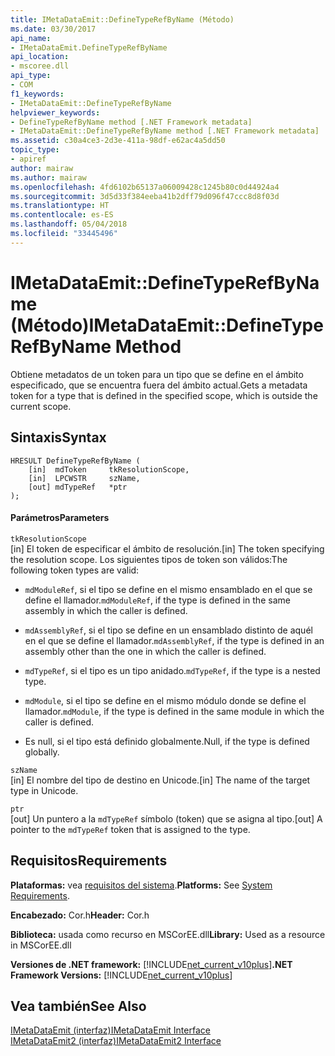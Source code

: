 ```yaml
---
title: IMetaDataEmit::DefineTypeRefByName (Método)
ms.date: 03/30/2017
api_name:
- IMetaDataEmit.DefineTypeRefByName
api_location:
- mscoree.dll
api_type:
- COM
f1_keywords:
- IMetaDataEmit::DefineTypeRefByName
helpviewer_keywords:
- DefineTypeRefByName method [.NET Framework metadata]
- IMetaDataEmit::DefineTypeRefByName method [.NET Framework metadata]
ms.assetid: c30a4ce3-2d3e-411a-98df-e62ac4a5dd50
topic_type:
- apiref
author: mairaw
ms.author: mairaw
ms.openlocfilehash: 4fd6102b65137a06009428c1245b80c0d44924a4
ms.sourcegitcommit: 3d5d33f384eeba41b2dff79d096f47ccc8d8f03d
ms.translationtype: HT
ms.contentlocale: es-ES
ms.lasthandoff: 05/04/2018
ms.locfileid: "33445496"
---
```

# <a name="imetadataemitdefinetyperefbyname-method"></a><span data-ttu-id="10682-102">IMetaDataEmit::DefineTypeRefByName (Método)</span><span class="sxs-lookup"><span data-stu-id="10682-102">IMetaDataEmit::DefineTypeRefByName Method</span></span>
<span data-ttu-id="10682-103">Obtiene metadatos de un token para un tipo que se define en el ámbito especificado, que se encuentra fuera del ámbito actual.</span><span class="sxs-lookup"><span data-stu-id="10682-103">Gets a metadata token for a type that is defined in the specified scope, which is outside the current scope.</span></span>  
  
## <a name="syntax"></a><span data-ttu-id="10682-104">Sintaxis</span><span class="sxs-lookup"><span data-stu-id="10682-104">Syntax</span></span>  
  
```  
HRESULT DefineTypeRefByName (   
    [in]  mdToken     tkResolutionScope,   
    [in]  LPCWSTR     szName,   
    [out] mdTypeRef   *ptr   
);  
```  
  
#### <a name="parameters"></a><span data-ttu-id="10682-105">Parámetros</span><span class="sxs-lookup"><span data-stu-id="10682-105">Parameters</span></span>  
 `tkResolutionScope`  
 <span data-ttu-id="10682-106">[in] El token de especificar el ámbito de resolución.</span><span class="sxs-lookup"><span data-stu-id="10682-106">[in] The token specifying the resolution scope.</span></span> <span data-ttu-id="10682-107">Los siguientes tipos de token son válidos:</span><span class="sxs-lookup"><span data-stu-id="10682-107">The following token types are valid:</span></span>  
  
-   <span data-ttu-id="10682-108">`mdModuleRef`, si el tipo se define en el mismo ensamblado en el que se define el llamador.</span><span class="sxs-lookup"><span data-stu-id="10682-108">`mdModuleRef`, if the type is defined in the same assembly in which the caller is defined.</span></span>  
  
-   <span data-ttu-id="10682-109">`mdAssemblyRef`, si el tipo se define en un ensamblado distinto de aquél en el que se define el llamador.</span><span class="sxs-lookup"><span data-stu-id="10682-109">`mdAssemblyRef`, if the type is defined in an assembly other than the one in which the caller is defined.</span></span>  
  
-   <span data-ttu-id="10682-110">`mdTypeRef`, si el tipo es un tipo anidado.</span><span class="sxs-lookup"><span data-stu-id="10682-110">`mdTypeRef`, if the type is a nested type.</span></span>  
  
-   <span data-ttu-id="10682-111">`mdModule`, si el tipo se define en el mismo módulo donde se define el llamador.</span><span class="sxs-lookup"><span data-stu-id="10682-111">`mdModule`, if the type is defined in the same module in which the caller is defined.</span></span>  
  
-   <span data-ttu-id="10682-112">Es null, si el tipo está definido globalmente.</span><span class="sxs-lookup"><span data-stu-id="10682-112">Null, if the type is defined globally.</span></span>  
  
 `szName`  
 <span data-ttu-id="10682-113">[in] El nombre del tipo de destino en Unicode.</span><span class="sxs-lookup"><span data-stu-id="10682-113">[in] The name of the target type in Unicode.</span></span>  
  
 `ptr`  
 <span data-ttu-id="10682-114">[out] Un puntero a la `mdTypeRef` símbolo (token) que se asigna al tipo.</span><span class="sxs-lookup"><span data-stu-id="10682-114">[out] A pointer to the `mdTypeRef` token that is assigned to the type.</span></span>  
  
## <a name="requirements"></a><span data-ttu-id="10682-115">Requisitos</span><span class="sxs-lookup"><span data-stu-id="10682-115">Requirements</span></span>  
 <span data-ttu-id="10682-116">**Plataformas:** vea [requisitos del sistema](../../../../docs/framework/get-started/system-requirements.md).</span><span class="sxs-lookup"><span data-stu-id="10682-116">**Platforms:** See [System Requirements](../../../../docs/framework/get-started/system-requirements.md).</span></span>  
  
 <span data-ttu-id="10682-117">**Encabezado:** Cor.h</span><span class="sxs-lookup"><span data-stu-id="10682-117">**Header:** Cor.h</span></span>  
  
 <span data-ttu-id="10682-118">**Biblioteca:** usada como recurso en MSCorEE.dll</span><span class="sxs-lookup"><span data-stu-id="10682-118">**Library:** Used as a resource in MSCorEE.dll</span></span>  
  
 <span data-ttu-id="10682-119">**Versiones de .NET framework:** [!INCLUDE[net_current_v10plus](../../../../includes/net-current-v10plus-md.md)]</span><span class="sxs-lookup"><span data-stu-id="10682-119">**.NET Framework Versions:** [!INCLUDE[net_current_v10plus](../../../../includes/net-current-v10plus-md.md)]</span></span>  
  
## <a name="see-also"></a><span data-ttu-id="10682-120">Vea también</span><span class="sxs-lookup"><span data-stu-id="10682-120">See Also</span></span>  
 [<span data-ttu-id="10682-121">IMetaDataEmit (interfaz)</span><span class="sxs-lookup"><span data-stu-id="10682-121">IMetaDataEmit Interface</span></span>](../../../../docs/framework/unmanaged-api/metadata/imetadataemit-interface.md)  
 [<span data-ttu-id="10682-122">IMetaDataEmit2 (interfaz)</span><span class="sxs-lookup"><span data-stu-id="10682-122">IMetaDataEmit2 Interface</span></span>](../../../../docs/framework/unmanaged-api/metadata/imetadataemit2-interface.md)
